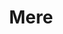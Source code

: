 ---
layout: project
order: 1
title: Mere
desc: Daily journal app and Congressional App Challenge winner.
type: Awards
language: React Native
main_image_url: "/assets/images/mere.png"
link: "http://mere.oliviachang.me"
---